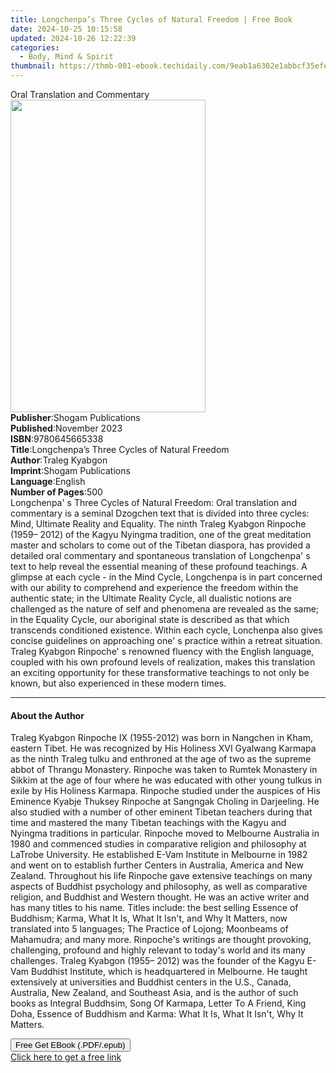 ```yaml
---
title: Longchenpa’s Three Cycles of Natural Freedom | Free Book
date: 2024-10-25 10:15:58
updated: 2024-10-26 12:22:39
categories:
  - Body, Mind & Spirit
thumbnail: https://thmb-001-ebook.techidaily.com/9eab1a6302e1abbcf35efed572a327dd7a6acb376fbbf7061e389d23e38a3fb4.jpg
---
```

<main id="book-container">
  <div class="flex flex-col">
    <div class="book-brief flex-1 py-6 px-4 sm:p-6 md:py-10 md:px-8">
      <!-- brief-->
      <div class="book-brief-main">Oral Translation and Commentary</div>
    </div>
    <div
      class="book-meta-info flex-1 grid gap-4 col-start-1 col-end-3 row-start-1 sm:mb-6 sm:grid-cols-4 lg:gap-6 lg:col-start-2 lg:row-end-6 lg:row-span-6 lg:mb-0"
    >
      <div
        class="book-meta-info-left place-content-center mt-4 p-4 text-sm leading-6 col-start-2 col-span-2 dark:text-slate-400"
      >
        <img
          class="w-full h-500 object-cover rounded-lg sm:h-255 sm:col-span-2 lg:col-span-full"
          src="https://img-001-ebook.techidaily.com/0efa9470b4a1a768fccb7dd5984a49ec9a47be42c6b5a361f3eeee650f9d9364.jpg"
          alt=""
          width="312"
          height="500"
        />
      </div>
      <div
        class="book-meta-info-right mt-2 col-start-1 row-start-2 col-span-3 self-center"
      >
        <!-- meta data  -->
        <div class="flex flex-col px-4 md:px-8">
          <div class="flex-1">
            <strong>Publisher</strong>:<span class="px-2"
              >Shogam Publications</span
            >
          </div>
          <div class="flex-1">
            <strong>Published</strong>:<span class="px-2">November 2023</span>
          </div>
          <div class="flex-1">
            <strong>ISBN</strong>:<span class="px-2">9780645665338</span>
          </div>
          <div class="flex-1">
            <strong>Title</strong>:<span class="px-2"
              >Longchenpa’s Three Cycles of Natural Freedom</span
            >
          </div>
          <div class="flex-1">
            <strong>Author</strong>:<span class="px-2">Traleg Kyabgon</span>
          </div>
          <div class="flex-1">
            <strong>Imprint</strong>:<span class="px-2"
              >Shogam Publications</span
            >
          </div>
          <div class="flex-1">
            <strong>Language</strong>:<span class="px-2">English</span>
          </div>
          <div class="flex-1">
            <strong>Number of Pages</strong>:<span class="px-2">500</span>
          </div>
        </div>
      </div>
    </div>
    <div class="book-description flex-1 py-6 px-4 sm:p-6 md:py-10 md:px-8">
      <div class="book-description-main">
        <div accordion-content="" id="description">
          Longchenpa' s Three Cycles of Natural Freedom: Oral translation and
          commentary is a seminal Dzogchen text that is divided into three
          cycles: Mind, Ultimate Reality and Equality. The ninth Traleg Kyabgon
          Rinpoche (1959– 2012) of the Kagyu Nyingma tradition, one of the great
          meditation master and scholars to come out of the Tibetan diaspora,
          has provided a detailed oral commentary and spontaneous translation of
          Longchenpa' s text to help reveal the essential meaning of these
          profound teachings. A glimpse at each cycle - in the Mind Cycle,
          Longchenpa is in part concerned with our ability to comprehend and
          experience the freedom within the authentic state; in the Ultimate
          Reality Cycle, all dualistic notions are challenged as the nature of
          self and phenomena are revealed as the same; in the Equality Cycle,
          our aboriginal state is described as that which transcends conditioned
          existence. Within each cycle, Lonchenpa also gives concise guidelines
          on approaching one' s practice within a retreat situation. Traleg
          Kyabgon Rinpoche' s renowned fluency with the English language,
          coupled with his own profound levels of realization, makes this
          translation an exciting opportunity for these transformative teachings
          to not only be known, but also experienced in these modern times.
        </div>
        <div class="accordion-fader"></div>
      </div>
    </div>
    <div class="book-excerpts flex-1 py-6 px-4 sm:p-6 md:py-10 md:px-8">
      <!-- excerpts-->
      <div class="book-excerpts-main">
        <hr />
        <h4 class="placeholder placeholder-heading">
          <span>About the Author</span>
        </h4>
        <p>
          Traleg Kyabgon Rinpoche IX (1955-2012) was born in Nangchen in Kham,
          eastern Tibet. He was recognized by His Holiness XVI Gyalwang Karmapa
          as the ninth Traleg tulku and enthroned at the age of two as the
          supreme abbot of Thrangu Monastery. Rinpoche was taken to Rumtek
          Monastery in Sikkim at the age of four where he was educated with
          other young tulkus in exile by His Holiness Karmapa. Rinpoche studied
          under the auspices of His Eminence Kyabje Thuksey Rinpoche at Sangngak
          Choling in Darjeeling. He also studied with a number of other eminent
          Tibetan teachers during that time and mastered the many Tibetan
          teachings with the Kagyu and Nyingma traditions in particular.
          Rinpoche moved to Melbourne Australia in 1980 and commenced studies in
          comparative religion and philosophy at LaTrobe University. He
          established E-Vam Institute in Melbourne in 1982 and went on to
          establish further Centers in Australia, America and New Zealand.
          Throughout his life Rinpoche gave extensive teachings on many aspects
          of Buddhist psychology and philosophy, as well as comparative
          religion, and Buddhist and Western thought. He was an active writer
          and has many titles to his name. Titles include: the best selling
          Essence of Buddhism; Karma, What It Is, What It Isn't, and Why It
          Matters, now translated into 5 languages; The Practice of Lojong;
          Moonbeams of Mahamudra; and many more. Rinpoche's writings are thought
          provoking, challenging, profound and highly relevant to today's world
          and its many challenges. Traleg Kyabgon (1955– 2012) was the founder
          of the Kagyu E-Vam Buddhist Institute, which is headquartered in
          Melbourne. He taught extensively at universities and Buddhist centers
          in the U.S., Canada, Australia, New Zealand, and Southeast Asia, and
          is the author of such books as Integral Buddhsim, Song Of Karmapa,
          Letter To A Friend, King Doha, Essence of Buddhism and Karma: What It
          Is, What It Isn't, Why It Matters.
        </p>
      </div>
    </div>
    <div
      class="book-about-author flex-1 py-6 px-4 sm:p-6 md:py-10 md:px-8"
    ></div>
    <div class="book-free-get flex-1 py-6 px-4 sm:p-6 md:py-10 md:px-8">
      <button
        id="btn-free-get"
        class="bg-blue-500 hover:bg-blue-700 text-white font-bold py-2 px-4 rounded"
      >
        Free Get EBook (.PDF/.epub)
      </button>
      <div id="countdown-display" class="px-2 text-lg mt-2"></div>
      <a
        id="free-link"
        class="hidden bg-blue-500 hover:bg-blue-700 text-white font-bold py-2 px-4 rounded"
        href="https://www.ebooks.com/en-us/book/211163736/longchenpa-s-three-cycles-of-natural-freedom/traleg-kyabgon/"
        target="_blank"
        >Click here to get a free link</a
      >
    </div>
    <script>
      let countdownTime = 0;
      let countdownInterval = null;
      document
        .getElementById('btn-free-get')
        .addEventListener('click', startCountdown);
      function startCountdown() {
        countdownTime = new Date().getTime() + 60000 * 3;
        countdownInterval = setInterval(updateCountdown, 1000);
        document.getElementById('btn-free-get').disabled = true;
        document
          .getElementById('btn-free-get')
          .classList.add('bg-gray-500', 'cursor-not-allowed');
      }
      function updateCountdown() {
        let currentTime = new Date().getTime();
        let timeLeft = countdownTime - currentTime;
        let secondsLeft = Math.floor(timeLeft / 1000);
        document.getElementById('countdown-display').innerHTML =
          `Remaining time: ${secondsLeft} seconds.`;
        if (secondsLeft <= 0) {
          clearInterval(countdownInterval);
          document.getElementById('btn-free-get').classList.add('hidden');
          document.getElementById('free-link').classList.remove('hidden');
          document.getElementById('countdown-display').innerHTML = '';
        }
      }
    </script>
  </div>
</main>
